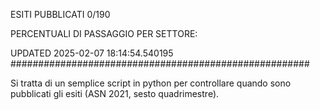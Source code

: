 ESITI PUBBLICATI 0/190 

PERCENTUALI DI PASSAGGIO PER SETTORE:

UPDATED 2025-02-07 18:14:54.540195
###################################################### 

Si tratta di un semplice script in python per controllare quando sono pubblicati gli esiti (ASN 2021, sesto quadrimestre).

